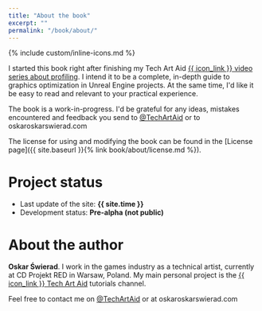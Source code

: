 ```yaml
---
title: "About the book"
excerpt: ""
permalink: "/book/about/"
---
```


{% include custom/inline-icons.md %}

I started this book right after finishing my Tech Art Aid [{{ icon_link }} video series about profiling](https://www.youtube.com/watch?v=H9Yb8Y2-Kng&list=PLF8ktr3i-U4A7vuQ6TXPr3f-bhmy6xM3S). I intend it to be a complete, in-depth guide to graphics optimization in Unreal Engine projects. At the same time, I'd like it be easy to read and relevant to your practical experience.

The book is a work-in-progress. I'd be grateful for any ideas, mistakes encountered and feedback you send to [<i class="fa fa-twitter" aria-hidden="true" title="Twitter"></i> @TechArtAid](https://twitter.com/techartaid) or to oskar<i class="fa fa-at" aria-hidden="true"></i><span style="color: rgba(0,0,0,0); font-size: 0;">&nbsp;at&nbsp;</span>oskarswierad.com

The license for using and modifying the book can be found in the [License page]({{ site.baseurl }}{% link book/about/license.md %}).

# Project status

* Last update of the site: __{{ site.time }}__
* Development status: __Pre-alpha (not public)__

# About the author

__Oskar Świerad__. I work in the games industry as a technical artist, currently at CD&nbsp;Projekt&nbsp;RED in Warsaw, Poland. My main personal project is the [{{ icon_link }} Tech Art Aid](https://youtube.com/c/TechArtAid) tutorials channel.

Feel free to contact me on [<i class="fa fa-twitter" aria-hidden="true" title="Twitter"></i> @TechArtAid](https://twitter.com/techartaid) or at oskar<i class="fa fa-at" aria-hidden="true"></i><span style="color: rgba(0,0,0,0); font-size: 0;">&nbsp;at&nbsp;</span>oskarswierad.com
